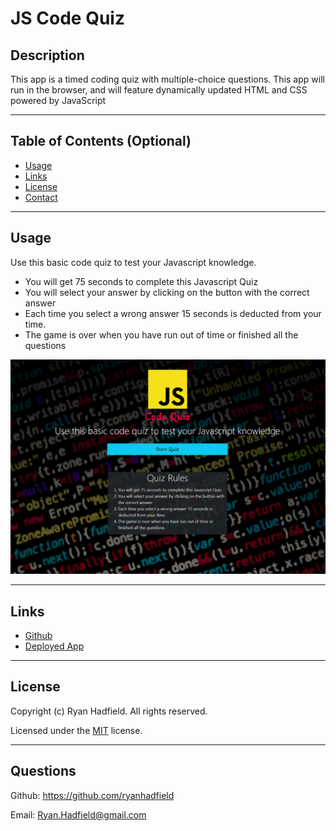# JS Code Quiz

## Description

This app is a timed coding quiz with multiple-choice questions. This app will run in the browser, and will feature dynamically updated HTML and CSS powered by JavaScript

---

## Table of Contents (Optional)

- [Usage](#usage)
- [Links](#links)
- [License](#license)
- [Contact](#questions)

---

## Usage

Use this basic code quiz to test your Javascript knowledge.

- You will get 75 seconds to complete this Javascript Quiz
- You will select your answer by clicking on the button with the correct answer
- Each time you select a wrong answer 15 seconds is deducted from your time.
- The game is over when you have run out of time or finished all the questions


![Code Quiz](./codequiz-screengrab.PNG)

---
## Links
* [Github](https://github.com/ryanhadfield)
* [Deployed App](https://ryanhadfield.github.io/Code-Quiz/)

---

## License

Copyright (c) Ryan Hadfield. All rights reserved.
  
Licensed under the [MIT](LICENSE) license.

---

## Questions

Github: https://github.com/ryanhadfield

Email: Ryan.Hadfield@gmail.com